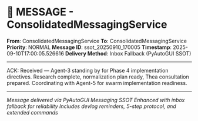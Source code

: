# 📨 MESSAGE - ConsolidatedMessagingService

**From**: ConsolidatedMessagingService
**To**: ConsolidatedMessagingService
**Priority**: NORMAL
**Message ID**: ssot_20250910_170005
**Timestamp**: 2025-09-10T17:00:05.526616
**Delivery Method**: Inbox Fallback (PyAutoGUI SSOT)

---

ACK: Received — Agent-3 standing by for Phase 4 implementation directives. Research complete, normalization plan ready, Thea consultation prepared. Coordinating with Agent-5 for swarm implementation readiness.

---

*Message delivered via PyAutoGUI Messaging SSOT*
*Enhanced with inbox fallback for reliability*
*Includes devlog reminders, 5-step protocol, and extended commands*
